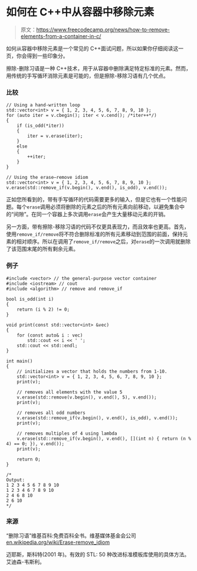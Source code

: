 # 如何在 C++中从容器中移除元素

> 原文：<https://www.freecodecamp.org/news/how-to-remove-elements-from-a-container-in-c/>

如何从容器中移除元素是一个常见的 C++面试问题，所以如果你仔细阅读这一页，你会得到一些印象分。

擦除-删除习语是一种 C++技术，用于从容器中删除满足特定标准的元素。然而，用传统的手写循环消除元素是可能的，但是擦除-移除习语有几个优点。

### **比较**

```
// Using a hand-written loop
std::vector<int> v = { 1, 2, 3, 4, 5, 6, 7, 8, 9, 10 };
for (auto iter = v.cbegin(); iter < v.cend(); /*iter++*/)
{
    if (is_odd(*iter))
    {
        iter = v.erase(iter);
    }
    else
    {
        ++iter;
    }
}

// Using the erase–remove idiom
std::vector<int> v = { 1, 2, 3, 4, 5, 6, 7, 8, 9, 10 };
v.erase(std::remove_if(v.begin(), v.end(), is_odd), v.end());
```

正如您所看到的，带有手写循环的代码需要更多的输入，但是它也有一个性能问题。每个`erase`调用必须将删除的元素之后的所有元素向前移动，以避免集合中的“间隙”。在同一个容器上多次调用`erase`会产生大量移动元素的开销。

另一方面，带有擦除-移除习语的代码不仅更具表现力，而且效率也更高。首先，使用`remove_if/remove`将不符合删除标准的所有元素移动到范围的前面，保持元素的相对顺序。所以在调用了`remove_if/remove`之后，对`erase`的一次调用就删除了该范围末尾的所有剩余元素。

### **例子**

```
#include <vector> // the general-purpose vector container
#include <iostream> // cout
#include <algorithm> // remove and remove_if

bool is_odd(int i)
{
    return (i % 2) != 0;
}

void print(const std::vector<int> &vec)
{
    for (const auto& i : vec)
        std::cout << i << ' ';
    std::cout << std::endl;
}

int main()
{
    // initializes a vector that holds the numbers from 1-10.
    std::vector<int> v = { 1, 2, 3, 4, 5, 6, 7, 8, 9, 10 };
    print(v);

    // removes all elements with the value 5
    v.erase(std::remove(v.begin(), v.end(), 5), v.end());
    print(v);

    // removes all odd numbers
    v.erase(std::remove_if(v.begin(), v.end(), is_odd), v.end());
    print(v);

    // removes multiples of 4 using lambda
    v.erase(std::remove_if(v.begin(), v.end(), [](int n) { return (n % 4) == 0; }), v.end());
    print(v);

    return 0;
}

/*
Output:
1 2 3 4 5 6 7 8 9 10
1 2 3 4 6 7 8 9 10
2 4 6 8 10
2 6 10
*/
```

### **来源**

“删除习语”维基百科:免费百科全书。维基媒体基金会公司[en.wikipedia.org/wiki/Erase-remove_idiom](https://en.wikipedia.org/wiki/Erase%E2%80%93remove_idiom)

迈耶斯，斯科特(2001 年)。有效的 STL: 50 种改进标准模板库使用的具体方法。艾迪森-韦斯利。